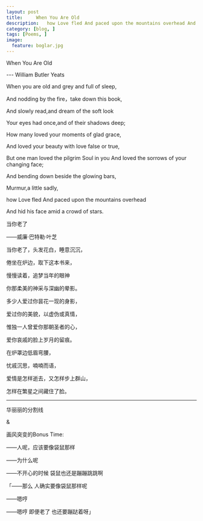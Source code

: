 ```yaml
---
layout: post  
title:     When You Are Old 
description:   how Love fled And paced upon the mountains overhead And hid his face amid a crowd of stars.   
category: [blog, ]  
tags: [Poems, ]  
image:
  feature: boglar.jpg
---
```


When You Are Old 

--- William Butler Yeats 


When you are old and grey and full of sleep, 

And nodding by the fire，take down this book, 

And slowly read,and dream of the soft look 

Your eyes had once,and of their shadows deep;

 
How many loved your moments of glad grace, 

And loved your beauty with love false or true, 

But one man loved the pilgrim Soul in you 
And loved the sorrows of your changing face; 

And bending down beside the glowing bars,
 
Murmur,a little sadly,

how Love fled And paced upon the mountains overhead 

And hid his face amid a crowd of stars. 


当你老了

——威廉·巴特勒·叶芝

当你老了，头发花白，睡意沉沉，

倦坐在炉边，取下这本书来，

慢慢读着，追梦当年的眼神

你那柔美的神采与深幽的晕影。

多少人爱过你昙花一现的身影，

爱过你的美貌，以虚伪或真情，

惟独一人曾爱你那朝圣者的心，

爱你哀戚的脸上岁月的留痕。

在炉罩边低眉弯腰，

忧戚沉思，喃喃而语，

爱情是怎样逝去，又怎样步上群山，

怎样在繁星之间藏住了脸。

***
华丽丽的分割线

&

画风突变的Bonus Time:

——人呢，应该要像袋鼠那样

——为什么呢

——不开心的时候 袋鼠也还是蹦蹦跳跳啊

「——那么 人确实要像袋鼠那样呢

——嗯哼

——嗯哼 即便老了 也还要蹦跶着呀」
